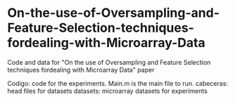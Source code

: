 # On-the-use-of-Oversampling-and-Feature-Selection-techniques-fordealing-with-Microarray-Data
Code and data for "On the use of Oversampling and Feature Selection techniques fordealing with Microarray Data" paper

  Codigo: code for the experiments. Main.m is the main file to run. 
	cabeceras: head files for datasets 
	datasets: microarray datasets for experiments 


